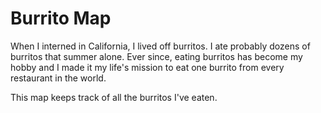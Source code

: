 # Burrito Map

When I interned in California, I lived off burritos. I ate probably dozens of
burritos that summer alone. Ever since, eating burritos has become my
hobby and I made it my life's mission to eat one burrito from every restaurant
in the world.

This map keeps track of all the burritos I've eaten.
